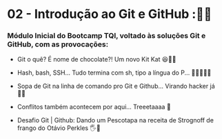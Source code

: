 # 02 - Introdução ao Git e GitHub ::man_technologist:

### **Módulo Inicial** do Bootcamp TQI, voltado às soluções Git e GitHub, com as provocações: 

* Git o quê? É nome de chocolate?! Um novo Kit Kat :laughing::older_man::chocolate_bar:

* Hash, bash, SSH... Tudo termina com sh, tipo a língua do P... :man_shrugging::key::st_helena:

* Sopa de Git na linha de comando pro Git e Github... Virando hacker já :man_technologist:

* Conflitos também acontecem por aqui... Treeetaaaa :fist_oncoming:

* Desafio Git | Github: Dando um Pescotapa na receita de Strognoff de frango do Otávio Perkles :raised_hand_with_fingers_splayed::chicken:

  
